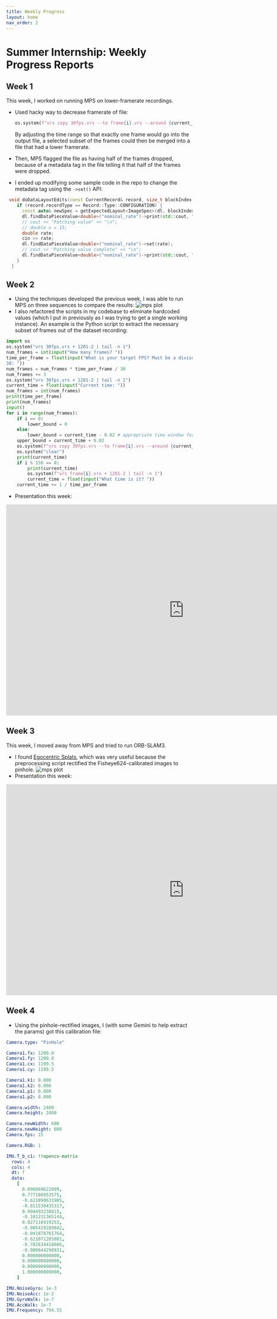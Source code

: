 ```yaml
---
title: Weekly Progress
layout: home
nav_order: 2
---
```


# Summer Internship: Weekly Progress Reports

## Week 1

This week, I worked on running MPS on lower-framerate recordings.

- Used hacky way to decrease framerate of file:

  ```python
  os.system(f"vrs copy 30fps.vrs --to frame{i}.vrs --around {current_time} 0.02 > /dev/null")
  ```

  By adjusting the time range so that exactly one frame would go into the output
  file, a selected subset of the frames could then be merged into a file that
  had a lower framerate.

- Then, MPS flagged the file as having half of the frames dropped, because
  of a metadata tag in the file telling it that half of the frames were dropped.
- I ended up modifying some sample code in the repo to change the metadata tag
  using the `->set()` API:

```cpp
 void doDataLayoutEdits(const CurrentRecord& record, size_t blockIndex, DataLayout& dl) override {
    if (record.recordType == Record::Type::CONFIGURATION) {
      const auto& newSpec = getExpectedLayout<ImageSpec>(dl, blockIndex);
      dl.findDataPieceValue<double>("nominal_rate")->print(std::cout, "");
      // cout << "Patching value" << "\n";
      // double x = 15;
      double rate;
      cin >> rate;
      dl.findDataPieceValue<double>("nominal_rate")->set(rate);
      // cout << "Patching value complete" << "\n";
      dl.findDataPieceValue<double>("nominal_rate")->print(std::cout, "");
    }
  }
```

## Week 2

- Using the techniques developed the previous week, I was able to run MPS on
  three sequences to compare the results:
  ![mps plot](assets/images/mps_plot.png "Plot of MPS results on 3 sequences")
- I also refactored the scripts in my codebase to eliminate hardcoded values
  (which I put in previously as I was trying to get a single working instance).
  An example is the Python script to extract the necessary subset of frames out of
  the dataset recording:

```python
import os
os.system("vrs 30fps.vrs + 1201-2 | tail -n 1")
num_frames = int(input("How many frames? "))
time_per_frame = float(input("What is your target FPS? Must be a divisor of \
30: "))
num_frames = num_frames * time_per_frame / 30
num_frames += 3
os.system("vrs 30fps.vrs + 1201-2 | tail -n 1")
current_time = float(input("Current time: "))
num_frames = int(num_frames)
print(time_per_frame)
print(num_frames)
input()
for i in range(num_frames):
    if i == 0:
        lower_bound = 0
    else:
        lower_bound = current_time - 0.02 # appropriate time window for 30fps
    upper_bound = current_time + 0.02
    os.system(f"vrs copy 30fps.vrs --to frame{i}.vrs --around {current_time} 0.02 > /dev/null")
    os.system("clear")
    print(current_time)
    if i % 150 == 0:
        print(current_time)
        os.system(f"vrs frame{i}.vrs + 1201-2 | tail -n 1")
        current_time = float(input("What time is it? "))
    current_time += 1 / time_per_frame
```

- Presentation this week:
<iframe src="https://docs.google.com/presentation/d/e/2PACX-1vR_cLud0nuOIFRterRV6IEc492I1zLgn_KeMaCOzJEN0q71m3Oelrj7p_88fSRi3fdLjFOIN63Aqq8_/pubembed?start=false&loop=false&delayms=3000" frameborder="0" width="960" height="569" allowfullscreen="true" mozallowfullscreen="true" webkitallowfullscreen="true"></iframe>

## Week 3

This week, I moved away from MPS and tried to run ORB-SLAM3.

- I found [Egocentric
  Splats](https://github.com/facebookresearch/egocentric_splats), which was very
  useful because the preprocessing script rectified the Fisheye624-calibrated images
  to pinhole.
  ![mps plot](assets/images/rectify.png "Fisheye624 vs Rectified Pinhole Images")
- Presentation this week:
<iframe src="https://docs.google.com/presentation/d/e/2PACX-1vTSYHJBDJiIqnvgN_qvrfBAPrc3ZtIv5iW3AHEHae42XHKt6mq9McFcmYdvVu9k7PSsjj6KCEathNCE/pubembed?start=false&loop=false&delayms=3000" frameborder="0" width="960" height="569" allowfullscreen="true" mozallowfullscreen="true" webkitallowfullscreen="true"></iframe>

## Week 4

- Using the pinhole-rectified images, I (with some Gemini to help extract the
  params) got this
  calibration file:

```yaml
Camera.type: "PinHole"

Camera1.fx: 1200.0
Camera1.fy: 1200.0
Camera1.cx: 1199.5
Camera1.cy: 1199.5

Camera1.k1: 0.000
Camera1.k2: 0.000
Camera1.p1: 0.000
Camera1.p2: 0.000

Camera.width: 2400
Camera.height: 2400

Camera.newWidth: 600
Camera.newHeight: 600
Camera.fps: 15

Camera.RGB: 1

IMU.T_b_c1: !!opencv-matrix
  rows: 4
  cols: 4
  dt: f
  data:
    [
      0.096069622099,
      0.777188953575,
      -0.621890631985,
      -0.011539435317,
      0.994493238815,
      -0.101231365144,
      0.027118419253,
      -0.005419289842,
      -0.041878701764,
      -0.621071285081,
      -0.782634418606,
      -0.000644298931,
      0.000000000000,
      0.000000000000,
      0.000000000000,
      1.000000000000,
    ]

IMU.NoiseGyro: 1e-3
IMU.NoiseAcc: 1e-2
IMU.GyroWalk: 1e-7
IMU.AccWalk: 1e-7
IMU.Frequency: 794.55
```
